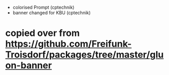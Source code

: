 + colorised Prompt (cptechnik)
+ banner changed for KBU (cptechnik)

# copied over from https://github.com/Freifunk-Troisdorf/packages/tree/master/gluon-banner
